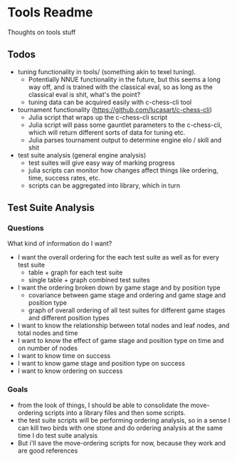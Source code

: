 Tools Readme
============
Thoughts on tools stuff

Todos
-----
- tuning functionality in tools/ (something akin to texel tuning).
    - Potentially NNUE functionality in the future, but this seems a long way off, and is trained with the classical
      eval, so as long as the classical eval is shit, what's the point?
    - tuning data can be acquired easily with c-chess-cli tool
- tournament functionality (https://github.com/lucasart/c-chess-cli)
    - Julia script that wraps up the c-chess-cli script
    - Julia script will pass some gauntlet parameters to the c-chess-cli, which will return different sorts of data
      for tuning etc.
    - Julia parses tournament output to determine engine elo / skill and shit
- test suite analysis (general engine analysis)
    - test suites will give easy way of marking progress
    - julia scripts can monitor how changes affect things like ordering, time, success rates, etc.
    - scripts can be aggregated into library, which in turn

Test Suite Analysis
-------------------
### Questions
What kind of information do I want?
- I want the overall ordering for the each test suite as well as for every test suite
    - table + graph for each test suite
    - single table + graph combined test suites
- I want the ordering broken down by game stage and by position type
    - covariance between game stage and ordering and game stage and position type
    - graph of overall ordering of all test suites for different game stages and different position types
- I want to know the relationship between total nodes and leaf nodes, and total nodes and time
- I want to know the effect of game stage and position type on time and on number of nodes
- I want to know time on success
- I want to know game stage and position type on success
- I want to know ordering on success
### Goals
- from the look of things, I should be able to consolidate the move-ordering
  scripts into a library files and then some scripts.
- the test suite scripts will be performing ordering analysis, so in a sense
  I can kill two birds with one stone and do ordering analysis at the same time
  I do test suite analysis
- But i'll save the move-ordering scripts for now, because they work and are
  good references
